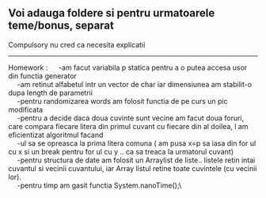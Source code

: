 #
Voi adauga foldere si pentru urmatoarele teme/bonus, separat
--------------------------

Compulsory nu cred ca necesita explicatii

--------------------------

Homework : 
            &emsp; -am facut variabila p statica pentru a o putea accesa usor din functia generator\
            &emsp; -am retinut alfabetul intr un vector de char iar dimensiunea am stabilit-o dupa length de parametrii\
            &emsp; -pentru randomizarea words am folosit functia de pe curs un pic modificata\
            &emsp; -pentru a decide daca doua cuvinte sunt vecine am facut doua foruri, care compara fiecare litera din primul cuvant cu fiecare din al doilea, l am eficientizat algoritmul facand\
            &emsp; -ul sa se opreasca la prima litera comuna  ( am pusa x=p sa iasa din for ul cu x  si un break pentru for ul cu y .. ca sa treaca la urmatorul cuvant)\
            &emsp; -pentru structura de date am folosit un Arraylist de liste.. listele retin intai cuvantul si vecinii cuvantului, iar Array listul retine toate cuvintele (cu vecinii lor).\
            &emsp; -pentru timp am gasit functia System.nanoTime();\
